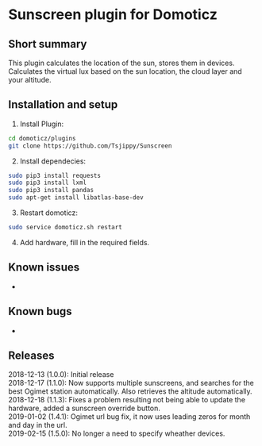 Sunscreen plugin for Domoticz
============================================


Short summary
-------------
This plugin calculates the location of the sun, stores them in devices.
Calculates the virtual lux based on the sun location, the cloud layer and your altitude.

Installation and setup
----------------------
1)  Install Plugin: 
```bash
cd domoticz/plugins
git clone https://github.com/Tsjippy/Sunscreen
```
2) Install dependecies: 
```bash
sudo pip3 install requests
sudo pip3 install lxml
sudo pip3 install pandas
sudo apt-get install libatlas-base-dev
```
3) Restart domoticz: 
```bash
sudo service domoticz.sh restart
```
4) Add hardware, fill in the required fields.

Known issues
----------
* 

Known bugs
----------
* 

Releases
----------
2018-12-13 (1.0.0): Initial release  <br/>
2018-12-17 (1.1.0): Now supports multiple sunscreens, and searches for the best Ogimet station automatically. Also retrieves the altitude automatically.<br/>
2018-12-18 (1.1.3): Fixes a problem resulting not being able to update the hardware, added a sunscreen override button.<br/>
2019-01-02 (1.4.1): Ogimet url bug fix, it now uses leading zeros for month and day in the url.<br/>
2019-02-15 (1.5.0): No longer a need to specify wheather devices.<br/>
